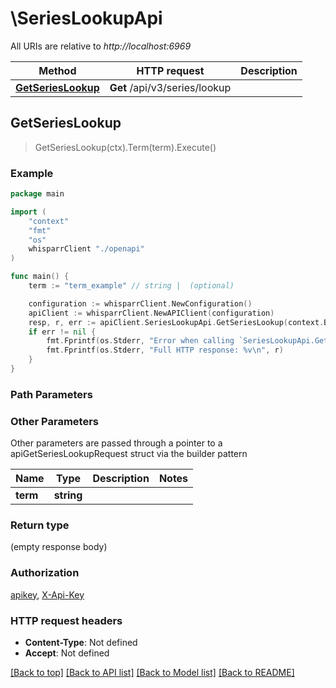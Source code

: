 # \SeriesLookupApi

All URIs are relative to *http://localhost:6969*

Method | HTTP request | Description
------------- | ------------- | -------------
[**GetSeriesLookup**](SeriesLookupApi.md#GetSeriesLookup) | **Get** /api/v3/series/lookup | 



## GetSeriesLookup

> GetSeriesLookup(ctx).Term(term).Execute()



### Example

```go
package main

import (
    "context"
    "fmt"
    "os"
    whisparrClient "./openapi"
)

func main() {
    term := "term_example" // string |  (optional)

    configuration := whisparrClient.NewConfiguration()
    apiClient := whisparrClient.NewAPIClient(configuration)
    resp, r, err := apiClient.SeriesLookupApi.GetSeriesLookup(context.Background()).Term(term).Execute()
    if err != nil {
        fmt.Fprintf(os.Stderr, "Error when calling `SeriesLookupApi.GetSeriesLookup``: %v\n", err)
        fmt.Fprintf(os.Stderr, "Full HTTP response: %v\n", r)
    }
}
```

### Path Parameters



### Other Parameters

Other parameters are passed through a pointer to a apiGetSeriesLookupRequest struct via the builder pattern


Name | Type | Description  | Notes
------------- | ------------- | ------------- | -------------
 **term** | **string** |  | 

### Return type

 (empty response body)

### Authorization

[apikey](../README.md#apikey), [X-Api-Key](../README.md#X-Api-Key)

### HTTP request headers

- **Content-Type**: Not defined
- **Accept**: Not defined

[[Back to top]](#) [[Back to API list]](../README.md#documentation-for-api-endpoints)
[[Back to Model list]](../README.md#documentation-for-models)
[[Back to README]](../README.md)

